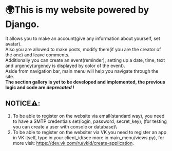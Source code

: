 # 🌍This is my website powered by Django.
It allows you to make an account(give any information about yourself, set avatar).\
Also you are allowed to make posts, modify them(if you are the creator of the one) and leave comments.\
Additionally you can create an event(reminder), setting up a date, time, text and urgency(urgency is displayed by color of the event).\
Aside from navigation bar, main menu will help you navigate through the site.\
**The section gallery is yet to be developed and implemented, the previous logic and code are _deprecated_ !**
## NOTICE:warning::
1) To be able to register on the website via email(standard way), you need to have a SMTP credentials set(login, password, secret_key), (for testing you can create a user with console or database)\
2) To be able to register on the websiter via VK you need to register an app in VK itself, type in your client_id(see more in main_menu/views.py), for more visit: https://dev.vk.com/ru/vkid/create-application.



